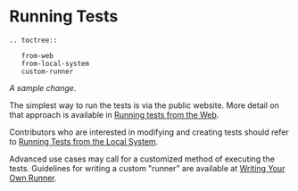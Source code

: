 # Running Tests

```eval_rst
.. toctree::

   from-web
   from-local-system
   custom-runner
```

*A sample change*.

The simplest way to run the tests is via the public website. More detail on
that approach is available in [Running tests from the Web](from-web).

Contributors who are interested in modifying and creating tests should refer to
[Running Tests from the Local System](from-local-system).

Advanced use cases may call for a customized method of executing the tests.
Guidelines for writing a custom "runner" are available at [Writing Your Own
Runner](custom-runner).
